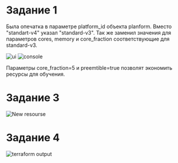 # Задание 1
Была опечатка в параметре platform_id объекта planform. Вместо "standart-v4" указал "standard-v3". 
Так же заменил значения для параметров cores, memory и core_fraction соответствующие для standard-v3.

<image src="task-1-1.png" alt="ui">

<image src="task-1-2.png" alt="console">

Параметры core_fraction=5 и preemtible=true позволят экономить ресурсы для обучения.

# Задание 3

<image src="task-3.png" alt="New resourse">

# Задание 4

<image src="task-4.png" alt="terraform output">
